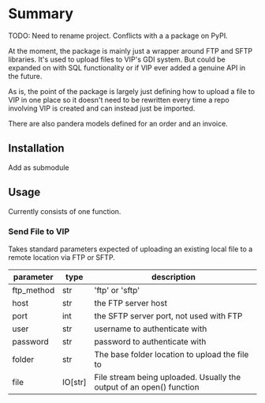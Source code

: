 # Summary

TODO: Need to rename project. Conflicts with a a package on PyPI.

At the moment, the package is mainly just a wrapper around FTP and SFTP libraries. It's used to upload files to VIP's GDI system. But could be expanded on with SQL functionality or if VIP ever added a genuine API in the future.

As is, the point of the package is largely just defining how to upload a file to VIP in one place so it doesn't need to be rewritten every time a repo involving VIP is created and can instead just be imported.

There are also pandera models defined for an order and an invoice.

## Installation

Add as submodule

## Usage

Currently consists of one function.

### Send File to VIP

Takes standard parameters expected of uploading an existing local file to a remote location via FTP or SFTP.

| parameter | type | description |
| - | - | - |
| ftp_method | str | 'ftp' or 'sftp' |
| host | str | the FTP server host |
| port | int | the SFTP server port, not used with FTP |
| user | str | username to authenticate with |
| password | str | password to authenticate with |
| folder | str | The base folder location to upload the file to |
| file | IO[str] | File stream being uploaded. Usually the output of an open() function |
